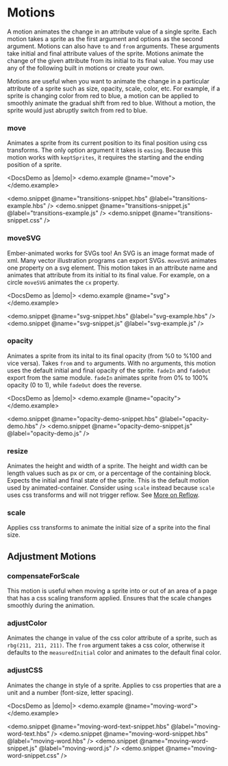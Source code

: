 # Motions

A motion animates the change in an attribute value of a single sprite. Each motion takes a sprite as the first argument and options as the second argument. Motions can also have `to` and `from` arguments. These arguments take initial and final attribute values of the sprite. Motions animate the change of the given attribute from its initial to its final value. You may use any of the following built in motions or create your own. 

Motions are useful when you want to animate the change in a particular attribute of a sprite such as size, opacity, scale, color, etc. For example, if a sprite is changing color from red to blue, a motion can be applied to smoothly animate the gradual shift from red to blue. Without a motion, the sprite would just abruptly switch from red to blue. 


### move
Animates a sprite from its current position to its final position using css transforms. The only option argument it takes is `easing`. Because this motion works with `keptSprites`, it requires the starting and the ending position of a sprite. 

<DocsDemo as |demo|>
  <demo.example @name="move">
    <TransitionsExample />
  </demo.example>

  <demo.snippet @name="transitions-snippet.hbs" @label="transitions-example.hbs" />
  <demo.snippet @name="transitions-snippet.js" @label="transitions-example.js" />
  <demo.snippet @name="transitions-snippet.css" />
</DocsDemo>

### moveSVG

Ember-animated works for SVGs too! An SVG is an image format made of xml. Many vector illustration programs can export SVGs. `moveSVG` animates one property on a svg element. This motion takes in an attribute name and animates that attribute from its initial to its final value. For example, on a circle `moveSVG` animates the `cx` property.

<DocsDemo as |demo|>
  <demo.example @name="svg">
    <SvgExample />
  </demo.example>

  <demo.snippet @name="svg-snippet.hbs" @label="svg-example.hbs" />
  <demo.snippet @name="svg-snippet.js" @label="svg-example.js" />
</DocsDemo>

### opacity
Animates a sprite from its inital to its final opacity (from %0 to %100 and vice versa). Takes `from` and `to` arguments. With no arguments, this motion uses the default initial and final opacity of the sprite. `fadeIn` and `fadeOut` export from the same module. `fadeIn` animates sprite from 0% to 100% opacity (0 to 1), while `fadeOut` does the reverse. 

<DocsDemo as |demo|>
  <demo.example @name="opacity">
    <OpacityDemo />
  </demo.example>

  <demo.snippet @name="opacity-demo-snippet.hbs" @label="opacity-demo.hbs" />
  <demo.snippet @name="opacity-demo-snippet.js" @label="opacity-demo.js" />
</DocsDemo>

### resize
Animates the height and width of a sprite. The height and width can be length values such as px or cm, or a percentage of the containing block. Expects the initial and final state of the sprite. This is the default motion used by animated-container. Consider using `scale` instead because `scale` uses css transforms and will not trigger reflow. See [More on Reflow](https://developers.google.com/web/fundamentals/design-and-ux/animations/animations-and-performance).

### scale
Applies css transforms to animate the initial size of a sprite into the final size. 

## Adjustment Motions

### compensateForScale
This motion is useful when moving a sprite into or out of an area of a page that has a css scaling transform applied. Ensures that the scale changes smoothly during the animation. 

### adjustColor
Animates the change in value of the css color attribute of a sprite, such as `rbg(211, 211, 211)`. The `from` argument takes a css color, otherwise it defaults to the `measuredInitial` color and animates to the default final color. 

### adjustCSS
Animates the change in style of a sprite. Applies to css properties that are a unit and a number (font-size, letter spacing).

<DocsDemo as |demo|>
  <demo.example @name="moving-word">
    <MovingWordText />
  </demo.example>

  <demo.snippet @name="moving-word-text-snippet.hbs" @label="moving-word-text.hbs" />
  <demo.snippet @name="moving-word-snippet.hbs" @label="moving-word.hbs" />
  <demo.snippet @name="moving-word-snippet.js" @label="moving-word.js" />
  <demo.snippet @name="moving-word-snippet.css" />
</DocsDemo>
